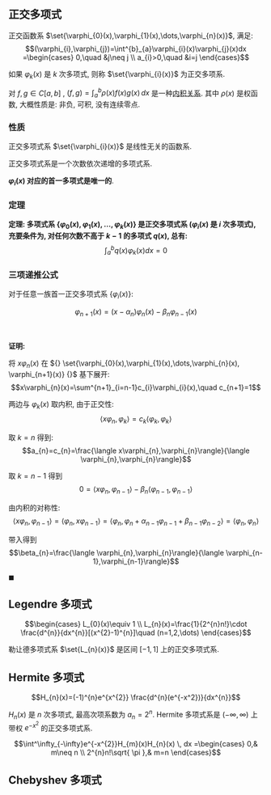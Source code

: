 ## 正交多项式

正交函数系 $\set{\varphi_{0}(x),\varphi_{1}(x),\dots,\varphi_{n}(x)}$, 满足: 
$$(\varphi_{i},\varphi_{j})=\int^{b}_{a}\varphi_{i}(x)\varphi_{j}(x)dx =\begin{cases}
0,\quad &j\neq j \\
a_{i}>0,\quad &i=j
\end{cases}$$

如果 $\varphi_{k}(x)$ 是 $k$ 次多项式, 则称 $\set{\varphi_{i}(x)}$ 为正交多项系.

对 $f,g\in C[a,b]$ , $(f,g)=\int^{b}_{a}\rho(x)f(x)g(x) \, dx$ 是一种[内积关系](../线性代数/向量空间/内积空间.md). 其中 $\rho(x)$ 是权函数, 大概性质是: 非负, 可积, 没有连续零点.

### 性质

正交多项式系 $\set{\varphi_{i}(x)}$ 是线性无关的函数系.

正交多项式系是一个次数依次递增的多项式系. 

**$\varphi_{i}(x)$ 对应的首一多项式是唯一的**. 

### 定理

**定理: 多项式系 $\{\varphi_{0}(x),\varphi_{1}(x),\dots,\varphi_{k}(x)\}$ 是正交多项式系 (${} \varphi_{i}(x) {}$ 是 $i$ 次多项式), 充要条件为, 对任何次数不高于 $k-1$ 的多项式 $q(x)$, 总有:** $$\int^{b}_{a}q(x)\varphi_{k}(x)dx=0$$

### 三项递推公式

对于任意一族首一正交多项式系 $\{\varphi_{i}(x)\}$:

$$\varphi_{n+1}(x)=(x-\alpha_{n})\varphi_{n}(x)-\beta_{n}\varphi_{n-1}(x)$$

<br>

**证明:**

将 $x\varphi_{n}(x)$ 在 ${} \set{\varphi_{0}(x),\varphi_{1}(x),\dots,\varphi_{n}(x), \varphi_{n+1}(x)} {}$ 基下展开:
$$x\varphi_{n}(x)=\sum^{n+1}_{i=n-1}c_{i}\varphi_{i}(x),\quad c_{n+1}=1$$

两边与 $\varphi_{k}(x)$ 取内积, 由于正交性: $$\langle x\varphi_{n},\varphi_{k}\rangle =c_{k}\langle \varphi_{k},\varphi_{k}\rangle$$

取 $k=n$ 得到: $$a_{n}=c_{n}=\frac{\langle x\varphi_{n},\varphi_{n}\rangle}{\langle \varphi_{n},\varphi_{n}\rangle}$$

取 $k=n-1$ 得到 $$0=\langle x\varphi_{n},\varphi_{n-1}\rangle -\beta_{n}\langle \varphi_{n-1},\varphi_{n-1}\rangle$$

由内积的对称性: $$\langle x\varphi_{n},\varphi_{n-1}\rangle=\langle \varphi_{n},x\varphi_{n-1}\rangle=\langle \varphi_{n},\varphi_{n}+\alpha_{n-1}\varphi_{n-1}+\beta_{n-1}\varphi_{n-2}\rangle=\langle \varphi_{n},\varphi_{n}\rangle$$

带入得到 $$\beta_{n}=\frac{\langle \varphi_{n},\varphi_{n}\rangle}{\langle \varphi_{n-1},\varphi_{n-1}\rangle}$$

$\blacksquare$

## Legendre 多项式

$$\begin{cases}
L_{0}(x)\equiv 1 \\
L_{n}(x)=\frac{1}{2^{n}n!}\cdot \frac{d^{n}}{dx^{n}}[(x^{2}-1)^{n}]\quad (n=1,2,\dots)
\end{cases}$$

勒让德多项式系 $\set{L_{n}(x)}$ 是区间 $[-1,1]$ 上的正交多项式系.

## Hermite 多项式

$$H_{n}(x)=(-1)^{n}e^{x^{2}} \frac{d^{n}(e^{-x^2})}{dx^{n}}$$

$H_{n}(x)$ 是 $n$ 次多项式, 最高次项系数为 $a_{n}=2^{n}$. Hermite 多项式系是 $(-\infty,\infty)$ 上带权 $e^{-x^{2}}$ 的正交多项式系. 

$$\int^\infty_{-\infty}e^{-x^{2}}H_{m}(x)H_{n}(x) \, dx =\begin{cases}
0,& m\neq n \\
2^{n}n!\sqrt{ \pi },& m=n
\end{cases}$$

## Chebyshev 多项式

